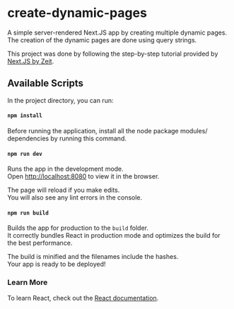 # create-dynamic-pages
A simple server-rendered Next.JS app by creating multiple dynamic pages. The creation of the dynamic pages are done using query strings.

This project was done by following the step-by-step tutorial provided by [Next.JS by Zeit](https://nextjs.org/learn/basics/create-dynamic-pages).

## Available Scripts

In the project directory, you can run:

#### `npm install`

Before running the application, install all the node package modules/ dependencies by running this command.

#### `npm run dev`

Runs the app in the development mode.<br>
Open [http://localhost:8080](http://localhost:8080) to view it in the browser.

The page will reload if you make edits.<br>
You will also see any lint errors in the console.

#### `npm run build`

Builds the app for production to the `build` folder.<br>
It correctly bundles React in production mode and optimizes the build for the best performance.

The build is minified and the filenames include the hashes.<br>
Your app is ready to be deployed!

### Learn More
To learn React, check out the [React documentation](https://reactjs.org/).